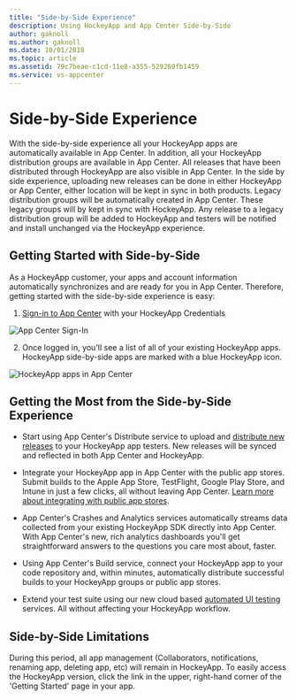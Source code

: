 ```yaml
---
title: "Side-by-Side Experience"
description: Using HockeyApp and App Center Side-by-Side
author: gaknoll
ms.author: gaknoll
ms.date: 10/01/2018
ms.topic: article
ms.assetid: 79c7beae-c1cd-11e8-a355-529269fb1459
ms.service: vs-appcenter
---
```


# Side-by-Side Experience

With the side-by-side experience all your HockeyApp apps are automatically available in App Center. In addition, all your HockeyApp distribution groups are available in App Center. All releases that have been distributed through HockeyApp are also visible in App Center.
In the side by side experience, uploading new releases can be done in either HockeyApp or App Center, either location will be kept in sync in both products. Legacy distribution groups will be automatically created in App Center. These legacy groups will by kept in sync with HockeyApp. Any release to a legacy distribution group will be added to HockeyApp and testers will be notified and install unchanged via the HockeyApp experience.

## Getting Started with Side-by-Side

As a HockeyApp customer, your apps and account information automatically synchronizes and are ready for you in App Center. Therefore, getting started with the side-by-side experience is easy:

1. [Sign-in to App Center](https://appcenter.ms/login?utm_medium=referral_link&utm_source=Hockey%20App) with your HockeyApp Credentials

![App Center Sign-In](~/migration/hockeyapp/images/appcenter-sign-in.png)

2. Once logged in, you'll see a list of all of your existing HockeyApp apps. HockeyApp side-by-side apps are marked with a blue HockeyApp icon. 

![HockeyApp apps in App Center](~/migration/hockeyapp/images/hockeyapp-apps-in-appcenter.png)

## Getting the Most from the Side-by-Side Experience

* Start using App Center's Distribute service to upload and [distribute new releases](~/migration/hockeyapp/distribution.md) to your HockeyApp app testers. New releases will be synced and reflected in both App Center and HockeyApp. 

* Integrate your HockeyApp app in App Center with the public app stores. Submit builds to the Apple App Store, TestFlight, Google Play Store, and Intune in just a few clicks, all without leaving App Center. [Learn more about integrating with public app stores](~/distribution/stores/index.md).

* App Center's Crashes and Analytics services automatically streams data collected from your existing HockeyApp SDK directly into App Center. With App Center's new, rich analytics dashboards you'll get straightforward answers to the questions you care most about, faster.

* Using App Center's Build service, connect your HockeyApp app to your code repository and, within minutes, automatically distribute successful builds to your HockeyApp groups or public app stores.

* Extend your test suite using our new cloud based [automated UI testing](~/test-cloud/index.md) services. All without affecting your HockeyApp workflow.

## Side-by-Side Limitations

During this period, all app management (Collaborators, notifications, renaming app, deleting app, etc) will remain in HockeyApp. To easily access the HockeyApp version, click the link in the upper, right-hand corner of the 'Getting Started' page in your app.
